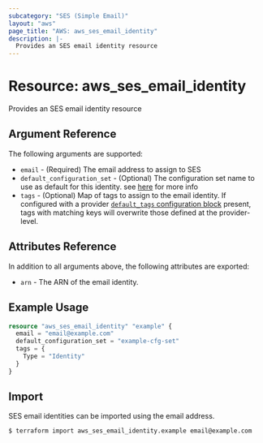```yaml
---
subcategory: "SES (Simple Email)"
layout: "aws"
page_title: "AWS: aws_ses_email_identity"
description: |-
  Provides an SES email identity resource
---
```


# Resource: aws_ses_email_identity

Provides an SES email identity resource

## Argument Reference

The following arguments are supported:

* `email` - (Required) The email address to assign to SES
* `default_configuration_set` - (Optional) The configuration set name to use as default for this identity. see [here](https://docs.aws.amazon.com/ses/latest/dg/managing-identities.html#managing-configuration-sets-default-adding) for more info
* `tags` - (Optional) Map of tags to assign to the email identity. If configured with a provider [`default_tags` configuration block](https://registry.terraform.io/providers/hashicorp/aws/latest/docs#default_tags-configuration-block) present, tags with matching keys will overwrite those defined at the provider-level.

## Attributes Reference

In addition to all arguments above, the following attributes are exported:

* `arn` - The ARN of the email identity.

## Example Usage

```terraform
resource "aws_ses_email_identity" "example" {
  email = "email@example.com"
  default_configuration_set = "example-cfg-set"
  tags = {
    Type = "Identity"
  }
}
```

## Import

SES email identities can be imported using the email address.

```
$ terraform import aws_ses_email_identity.example email@example.com
```
